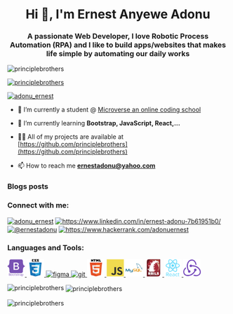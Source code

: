 <h1 align="center">Hi 👋, I'm Ernest Anyewe Adonu</h1>
<h3 align="center">A passionate Web Developer, I love Robotic Process Automation (RPA) and I like to build apps/websites that makes life simple by automating our daily works</h3>

<p align="left"> <img src="https://komarev.com/ghpvc/?username=principlebrothers&label=Profile%20views&color=0e75b6&style=flat" alt="principlebrothers" /> </p>

<p align="left"> <a href="https://github.com/ryo-ma/github-profile-trophy"><img src="https://github-profile-trophy.vercel.app/?username=principlebrothers" alt="principlebrothers" /></a> </p>

<p align="left"> <a href="https://twitter.com/adonu_ernest" target="blank"><img src="https://img.shields.io/twitter/follow/adonu_ernest?logo=twitter&style=for-the-badge" alt="adonu_ernest" /></a> </p>

- 🔭 I’m currently a student @ [Microverse an online coding school](https://www.microverse.org/)

- 🌱 I’m currently learning **Bootstrap, JavaScript, React,...**

- 👨‍💻 All of my projects are available at [https://github.com/principlebrothers](https://github.com/principlebrothers)

- 📫 How to reach me **ernestadonu@yahoo.com**

### Blogs posts
<!-- BLOG-POST-LIST:START -->
<!-- BLOG-POST-LIST:END -->

<h3 align="left">Connect with me:</h3>
<p align="left">
<a href="https://twitter.com/adonu_ernest" target="blank"><img align="center" src="https://raw.githubusercontent.com/rahuldkjain/github-profile-readme-generator/master/src/images/icons/Social/twitter.svg" alt="adonu_ernest" height="30" width="40" /></a>
<a href="https://linkedin.com/in/https://www.linkedin.com/in/ernest-adonu-7b61951b0/" target="blank"><img align="center" src="https://raw.githubusercontent.com/rahuldkjain/github-profile-readme-generator/master/src/images/icons/Social/linked-in-alt.svg" alt="https://www.linkedin.com/in/ernest-adonu-7b61951b0/" height="30" width="40" /></a>
<a href="https://medium.com/@ernestadonu" target="blank"><img align="center" src="https://raw.githubusercontent.com/rahuldkjain/github-profile-readme-generator/master/src/images/icons/Social/medium.svg" alt="@ernestadonu" height="30" width="40" /></a>
<a href="https://www.hackerrank.com/https://www.hackerrank.com/adonuernest" target="blank"><img align="center" src="https://raw.githubusercontent.com/rahuldkjain/github-profile-readme-generator/master/src/images/icons/Social/hackerrank.svg" alt="https://www.hackerrank.com/adonuernest" height="30" width="40" /></a>
</p>

<h3 align="left">Languages and Tools:</h3>
<p align="left"> <a href="https://getbootstrap.com" target="_blank" rel="noreferrer"> <img src="https://raw.githubusercontent.com/devicons/devicon/master/icons/bootstrap/bootstrap-plain-wordmark.svg" alt="bootstrap" width="40" height="40"/> </a> <a href="https://www.w3schools.com/css/" target="_blank" rel="noreferrer"> <img src="https://raw.githubusercontent.com/devicons/devicon/master/icons/css3/css3-original-wordmark.svg" alt="css3" width="40" height="40"/> </a> <a href="https://www.figma.com/" target="_blank" rel="noreferrer"> <img src="https://www.vectorlogo.zone/logos/figma/figma-icon.svg" alt="figma" width="40" height="40"/> </a> <a href="https://git-scm.com/" target="_blank" rel="noreferrer"> <img src="https://www.vectorlogo.zone/logos/git-scm/git-scm-icon.svg" alt="git" width="40" height="40"/> </a> <a href="https://www.w3.org/html/" target="_blank" rel="noreferrer"> <img src="https://raw.githubusercontent.com/devicons/devicon/master/icons/html5/html5-original-wordmark.svg" alt="html5" width="40" height="40"/> </a> <a href="https://developer.mozilla.org/en-US/docs/Web/JavaScript" target="_blank" rel="noreferrer"> <img src="https://raw.githubusercontent.com/devicons/devicon/master/icons/javascript/javascript-original.svg" alt="javascript" width="40" height="40"/> </a> <a href="https://www.mysql.com/" target="_blank" rel="noreferrer"> <img src="https://raw.githubusercontent.com/devicons/devicon/master/icons/mysql/mysql-original-wordmark.svg" alt="mysql" width="40" height="40"/> </a> <a href="https://rubyonrails.org" target="_blank" rel="noreferrer"> <img src="https://raw.githubusercontent.com/devicons/devicon/master/icons/rails/rails-original-wordmark.svg" alt="rails" width="40" height="40"/> </a> <a href="https://reactjs.org/" target="_blank" rel="noreferrer"> <img src="https://raw.githubusercontent.com/devicons/devicon/master/icons/react/react-original-wordmark.svg" alt="react" width="40" height="40"/> </a> <a href="https://redux.js.org" target="_blank" rel="noreferrer"> <img src="https://raw.githubusercontent.com/devicons/devicon/master/icons/redux/redux-original.svg" alt="redux" width="40" height="40"/> </a> </p>

<p><img align="left" src="https://github-readme-stats.vercel.app/api/top-langs?username=principlebrothers&show_icons=true&locale=en&layout=compact" alt="principlebrothers" /></p>

<p>&nbsp;<img align="center" src="https://github-readme-stats.vercel.app/api?username=principlebrothers&show_icons=true&locale=en" alt="principlebrothers" /></p>

<p><img align="center" src="https://github-readme-streak-stats.herokuapp.com/?user=principlebrothers&" alt="principlebrothers" /></p>
